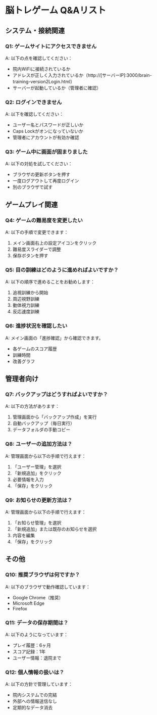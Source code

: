 # 脳トレゲーム Q&Aリスト

## システム・接続関連

### Q1: ゲームサイトにアクセスできません
A: 以下の点を確認してください：
- 院内WiFiに接続されているか
- アドレスが正しく入力されているか（http://[サーバーIP]:3000/brain-training-version2Login.html）
- サーバーが起動しているか（管理者に確認）

### Q2: ログインできません
A: 以下を確認してください：
- ユーザー名とパスワードが正しいか
- Caps Lockがオンになっていないか
- 管理者にアカウントが有効か確認

### Q3: ゲーム中に画面が固まりました
A: 以下の対処を試してください：
- ブラウザの更新ボタンを押す
- 一度ログアウトして再度ログイン
- 別のブラウザで試す

## ゲームプレイ関連

### Q4: ゲームの難易度を変更したい
A: 以下の手順で変更できます：
1. メイン画面右上の設定アイコンをクリック
2. 難易度スライダーで調整
3. 保存ボタンを押す

### Q5: 目の訓練はどのように進めればよいですか？
A: 以下の順序で進めることをお勧めします：
1. 追視訓練から開始
2. 周辺視野訓練
3. 動体視力訓練
4. 反応速度訓練

### Q6: 進捗状況を確認したい
A: メイン画面の「進捗確認」から確認できます。
- 各ゲームのスコア履歴
- 訓練時間
- 改善グラフ

## 管理者向け

### Q7: バックアップはどうすればよいですか？
A: 以下の方法があります：
1. 管理画面から「バックアップ作成」を実行
2. 自動バックアップ（毎日実行）
3. データフォルダの手動コピー

### Q8: ユーザーの追加方法は？
A: 管理画面から以下の手順で行えます：
1. 「ユーザー管理」を選択
2. 「新規追加」をクリック
3. 必要情報を入力
4. 「保存」をクリック

### Q9: お知らせの更新方法は？
A: 管理画面から以下の手順で行えます：
1. 「お知らせ管理」を選択
2. 「新規追加」または既存のお知らせを選択
3. 内容を編集
4. 「保存」をクリック

## その他

### Q10: 推奨ブラウザは何ですか？
A: 以下のブラウザで動作確認しています：
- Google Chrome（推奨）
- Microsoft Edge
- Firefox

### Q11: データの保存期間は？
A: 以下のようになっています：
- プレイ履歴：6ヶ月
- スコア記録：1年
- ユーザー情報：退院まで

### Q12: 個人情報の扱いは？
A: 以下の方針で管理しています：
- 院内システムでの完結
- 外部への情報送信なし
- 定期的なデータ消去 